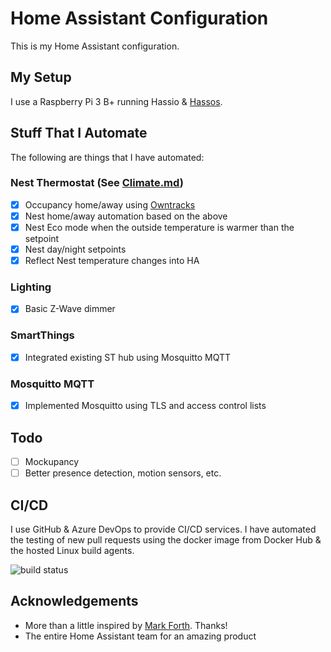 # Home Assistant Configuration

This is my Home Assistant configuration.

## My Setup

I use a Raspberry Pi 3 B+ running Hassio & [Hassos](https://github.com/home-assistant/hassos).

## Stuff That I Automate

The following are things that I have automated:

### Nest Thermostat (See [Climate.md](packages/background/Climate.md))

- [x] Occupancy home/away using [Owntracks](https://www.home-assistant.io/components/device_tracker.owntracks/)
- [x] Nest home/away automation based on the above
- [x] Nest Eco mode when the outside temperature is warmer than the setpoint
- [x] Nest day/night setpoints
- [x] Reflect Nest temperature changes into HA

### Lighting

- [x] Basic Z-Wave dimmer

### SmartThings

- [x] Integrated existing ST hub using Mosquitto MQTT

### Mosquitto MQTT

- [x] Implemented Mosquitto using TLS and access control lists

## Todo

- [ ] Mockupancy
- [ ] Better presence detection, motion sensors, etc.

## CI/CD

I use GitHub & Azure DevOps to provide CI/CD services.  I have automated the testing of new pull requests using the docker image from Docker Hub & the hosted Linux build agents.

![build status](https://matthewwhite.visualstudio.com/_apis/public/build/definitions/c79b9ad4-fab7-4063-aba0-49d888e1eec2/2/badge)

## Acknowledgements

- More than a little inspired by [Mark Forth](https://github.com/mf-social). Thanks!
- The entire Home Assistant team for an amazing product
